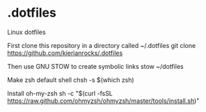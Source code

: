 # .dotfiles
Linux dotfiles

First clone this repository in a directory called ~/.dotfiles
git clone https://github.com/kierianrocks/.dotfiles

Then use GNU STOW to create symbolic links
stow ~/dotfiles

Make zsh default shell
chsh -s $(which zsh)

Install oh-my-zsh
sh -c "$(curl -fsSL https://raw.github.com/ohmyzsh/ohmyzsh/master/tools/install.sh)"
